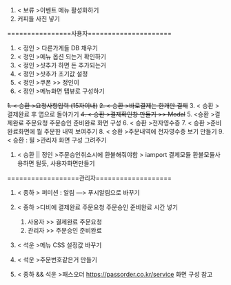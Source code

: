 1. < 보류 >이벤트 메뉴 활성화하기
2. 커피들 사진 넣기

================사용자=====================

1. < 정인 > 다른가게들 DB 채우기 
2. < 정인 >메뉴 옵션 되는거 확인하기
3. < 정인 >샷추가 하면 돈 추가되는거
4. < 정인 >샷추가 초기값 설정
5. < 정인 >쿠폰 >> 정인이
6. < 정인 >메뉴화면 탭뷰로 구성하기

~~1. < 승환 >요청사항입력 (15자이내)~~
~~2. < 승환 >바로결제는 한개만 결제~~
3. < 승환 >결제완료 후 앱으로 돌아가기
~~4. < 승환 >결제확인창 만들기 >> Modal~~
5. <승환 >결제완료 주문요청 주문승인 준비완료 화면 구성
6. < 승환 >전자영수증
7. < 승환 >준비완료화면에 뭘 주문한 내역 보여주기
8. < 승환 >주문내역에 전자영수증 보기 만들기
9. < 승환 : 필 >관리자 화면 구성 그려주기

1. < 승환 || 정인 >주문승인취소시에 환불해줘야함 > iamport 결제모듈 환불모듈사용하면 될듯, 사용자화면만들기

==================관리자===================

1. < 종하 > 퍼미션 :  알림 —> 푸시알림으로 바꾸기
2. < 종하 >디비에 결제완료 주문요청 주문승인 준비완료 시간 넣기
    1. 사용자 >> 결제완료 주문요청
    2. 관리자 >> 주문승인 준비완료

1. < 석운 >메뉴 CSS 설정값 바꾸기
2. < 석운 >주문번호같은거 만들기

1. < 종하 && 석운 >패스오더 https://passorder.co.kr/service 화면 구성 참고
